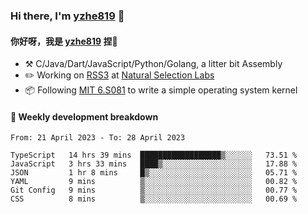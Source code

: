 ### Hi there, I'm [yzhe819](https://github.com/yzhe819) 👋

#### 你好呀，我是 [yzhe819](https://github.com/yzhe819) 捏👋

- :hammer_and_pick: C/Java/Dart/JavaScript/Python/Golang, a litter bit Assembly
- :pencil2: Working on [RSS3](https://github.com/NaturalSelectionLabs/RSS3) at [Natural Selection Labs](https://github.com/NaturalSelectionLabs)
- 📦 Following [MIT 6.S081](https://pdos.csail.mit.edu/6.S081/2020/) to write a simple operating system kernel



#### 📝 Weekly development breakdown

<!--START_SECTION:waka-->

```text
From: 21 April 2023 - To: 28 April 2023

TypeScript   14 hrs 39 mins  ██████████████████▒░░░░░░   73.51 %
JavaScript   3 hrs 33 mins   ████▒░░░░░░░░░░░░░░░░░░░░   17.88 %
JSON         1 hr 8 mins     █▒░░░░░░░░░░░░░░░░░░░░░░░   05.71 %
YAML         9 mins          ▒░░░░░░░░░░░░░░░░░░░░░░░░   00.82 %
Git Config   9 mins          ▒░░░░░░░░░░░░░░░░░░░░░░░░   00.77 %
CSS          8 mins          ▒░░░░░░░░░░░░░░░░░░░░░░░░   00.69 %
```

<!--END_SECTION:waka-->



